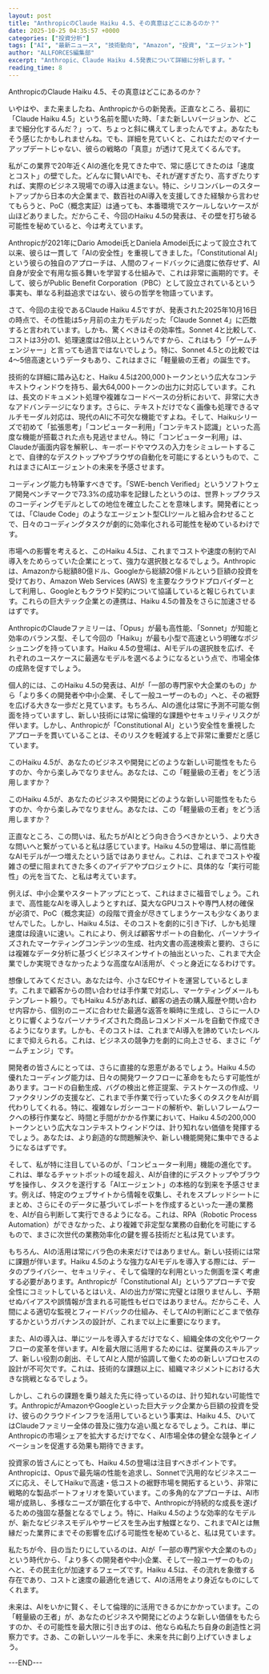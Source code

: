 ```yaml
---
layout: post
title: "AnthropicのClaude Haiku 4.5、その真意はどこにあるのか？"
date: 2025-10-25 04:35:57 +0000
categories: ["投資分析"]
tags: ["AI", "最新ニュース", "技術動向", "Amazon", "投資", "エージェント"]
author: "ALLFORCES編集部"
excerpt: "Anthropic、Claude Haiku 4.5発表について詳細に分析します。"
reading_time: 8
---
```


AnthropicのClaude Haiku 4.5、その真意はどこにあるのか？

いやはや、また来ましたね、Anthropicからの新発表。正直なところ、最初に「Claude Haiku 4.5」という名前を聞いた時、「また新しいバージョンか、どこまで細分化するんだ？」って、ちょっと斜に構えてしまったんですよ。あなたもそう感じたかもしれませんね。でも、詳細を見ていくと、これはただのマイナーアップデートじゃない、彼らの戦略の「真意」が透けて見えてくるんです。

私がこの業界で20年近くAIの進化を見てきた中で、常に感じてきたのは「速度とコスト」の壁でした。どんなに賢いAIでも、それが遅すぎたり、高すぎたりすれば、実際のビジネス現場での導入は進まない。特に、シリコンバレーのスタートアップから日本の大企業まで、数百社のAI導入を支援してきた経験から言わせてもらうと、PoC（概念実証）は通っても、本番環境でスケールしないケースが山ほどありました。だからこそ、今回のHaiku 4.5の発表は、その壁を打ち破る可能性を秘めていると、今は考えています。

Anthropicが2021年にDario Amodei氏とDaniela Amodei氏によって設立されて以来、彼らは一貫して「AIの安全性」を重視してきました。「Constitutional AI」という彼らの独自のアプローチは、人間のフィードバックに過度に依存せず、AI自身が安全で有用な振る舞いを学習する仕組みで、これは非常に画期的です。そして、彼らがPublic Benefit Corporation（PBC）として設立されているという事実も、単なる利益追求ではない、彼らの哲学を物語っています。

さて、今回の主役であるClaude Haiku 4.5ですが、発表された2025年10月16日の時点で、その性能は5ヶ月前の主力モデルだった「Claude Sonnet 4」に匹敵すると言われています。しかも、驚くべきはその効率性。Sonnet 4と比較して、コストは3分の1、処理速度は2倍以上というんですから、これはもう「ゲームチェンジャー」と言っても過言ではないでしょう。特に、Sonnet 4.5との比較では4〜5倍高速というデータもあり、これはまさに「軽量級の王者」の誕生です。

技術的な詳細に踏み込むと、Haiku 4.5は200,000トークンという広大なコンテキストウィンドウを持ち、最大64,000トークンの出力に対応しています。これは、長文のドキュメント処理や複雑なコードベースの分析において、非常に大きなアドバンテージになります。さらに、テキストだけでなく画像も処理できるマルチモーダル対応は、現代のAIに不可欠な機能ですよね。そして、Haikuシリーズで初めて「拡張思考」「コンピューター利用」「コンテキスト認識」といった高度な機能が搭載された点も見逃せません。特に「コンピューター利用」は、Claudeが画面内容を解釈し、キーボードやマウスの入力をシミュレートすることで、自律的なデスクトップやブラウザの自動化を可能にするというもので、これはまさにAIエージェントの未来を予感させます。

コーディング能力も特筆すべきです。「SWE-bench Verified」というソフトウェア開発ベンチマークで73.3%の成功率を記録したというのは、世界トップクラスのコーディングモデルとしての地位を確立したことを意味します。開発者にとっては、「Claude Code」のようなエージェント型CLIツールと組み合わせることで、日々のコーディングタスクが劇的に効率化される可能性を秘めているわけです。

市場への影響を考えると、このHaiku 4.5は、これまでコストや速度の制約でAI導入をためらっていた企業にとって、強力な選択肢となるでしょう。Anthropicは、Amazonから総額80億ドル、Googleから総額20億ドルという巨額の投資を受けており、Amazon Web Services (AWS) を主要なクラウドプロバイダーとして利用し、Googleともクラウド契約について協議していると報じられています。これらの巨大テック企業との連携は、Haiku 4.5の普及をさらに加速させるはずです。

AnthropicのClaudeファミリーは、「Opus」が最も高性能、「Sonnet」が知能と効率のバランス型、そして今回の「Haiku」が最も小型で高速という明確なポジショニングを持っています。Haiku 4.5の登場は、AIモデルの選択肢を広げ、それぞれのユースケースに最適なモデルを選べるようになるという点で、市場全体の成熟を促すでしょう。

個人的には、このHaiku 4.5の発表は、AIが「一部の専門家や大企業のもの」から「より多くの開発者や中小企業、そして一般ユーザーのもの」へと、その裾野を広げる大きな一歩だと見ています。もちろん、AIの進化は常に予測不可能な側面を持っていますし、新しい技術には常に倫理的な課題やセキュリティリスクが伴います。しかし、Anthropicが「Constitutional AI」という安全性を重視したアプローチを貫いていることは、そのリスクを軽減する上で非常に重要だと感じています。

このHaiku 4.5が、あなたのビジネスや開発にどのような新しい可能性をもたらすのか、今から楽しみでなりません。あなたは、この「軽量級の王者」をどう活用しますか？

このHaiku 4.5が、あなたのビジネスや開発にどのような新しい可能性をもたらすのか、今から楽しみでなりません。あなたは、この「軽量級の王者」をどう活用しますか？

正直なところ、この問いは、私たちがAIとどう向き合うべきかという、より大きな問いへと繋がっていると私は感じています。Haiku 4.5の登場は、単に高性能なAIモデルが一つ増えたという話ではありません。これは、これまでコストや複雑さの壁に阻まれてきた多くのアイデアやプロジェクトに、具体的な「実行可能性」の光を当てた、と私は考えています。

例えば、中小企業やスタートアップにとって、これはまさに福音でしょう。これまで、高性能なAIを導入しようとすれば、莫大なGPUコストや専門人材の確保が必須で、PoC（概念実証）の段階で資金が尽きてしまうケースも少なくありませんでした。しかし、Haiku 4.5は、そのコストを劇的に引き下げ、しかも処理速度は段違いに速い。これにより、例えば顧客サポートの自動化、パーソナライズされたマーケティングコンテンツの生成、社内文書の高速検索と要約、さらには複雑なデータ分析に基づくビジネスインサイトの抽出といった、これまで大企業でしか実現できなかったような高度なAI活用が、ぐっと身近になるわけです。

想像してみてください。あなたは今、小さなECサイトを運営しているとします。これまで顧客からの問い合わせは手作業で対応し、マーケティングメールもテンプレート頼り。でもHaiku 4.5があれば、顧客の過去の購入履歴や問い合わせ内容から、個別のニーズに合わせた最適な返答を瞬時に生成し、さらに一人ひとりに響くようなパーソナライズされた商品レコメンドメールを自動で作成できるようになります。しかも、そのコストは、これまでAI導入を諦めていたレベルにまで抑えられる。これは、ビジネスの競争力を劇的に向上させる、まさに「ゲームチェンジ」です。

開発者の皆さんにとっては、さらに直接的な恩恵があるでしょう。Haiku 4.5の優れたコーディング能力は、日々の開発ワークフローに革命をもたらす可能性があります。コードの自動生成、バグの検出と修正提案、テストケースの作成、リファクタリングの支援など、これまで手作業で行っていた多くのタスクをAIが肩代わりしてくれる。特に、複雑なレガシーコードの解析や、新しいフレームワークへの移行作業など、時間と手間がかかる作業において、Haiku 4.5の200,000トークンという広大なコンテキストウィンドウは、計り知れない価値を発揮するでしょう。あなたは、より創造的な問題解決や、新しい機能開発に集中できるようになるはずです。

そして、私が特に注目しているのが、「コンピューター利用」機能の進化です。これは、単なるチャットボットの域を超え、AIが自律的にデスクトップやブラウザを操作し、タスクを遂行する「AIエージェント」の本格的な到来を予感させます。例えば、特定のウェブサイトから情報を収集し、それをスプレッドシートにまとめ、さらにそのデータに基づいてレポートを作成するといった一連の業務を、AIが自ら判断して実行できるようになる。これは、RPA（Robotic Process Automation）ができなかった、より複雑で非定型な業務の自動化を可能にするもので、まさに次世代の業務効率化の鍵を握る技術だと私は見ています。

もちろん、AIの活用は常にバラ色の未来だけではありません。新しい技術には常に課題が伴います。Haiku 4.5のような強力なAIモデルを導入する際には、データのプライバシー、セキュリティ、そして倫理的な利用といった側面を深く考慮する必要があります。Anthropicが「Constitutional AI」というアプローチで安全性にコミットしているとはいえ、AIの出力が常に完璧とは限りませんし、予期せぬバイアスや誤情報が含まれる可能性もゼロではありません。だからこそ、人間による適切な監視とフィードバックの仕組み、そしてAIの判断にどこまで依存するかというガバナンスの設計が、これまで以上に重要になります。

また、AIの導入は、単にツールを導入するだけでなく、組織全体の文化やワークフローの変革を伴います。AIを最大限に活用するためには、従業員のスキルアップ、新しい役割の創出、そしてAIと人間が協調して働くための新しいプロセスの設計が不可欠です。これは、技術的な課題以上に、組織マネジメントにおける大きな挑戦となるでしょう。

しかし、これらの課題を乗り越えた先に待っているのは、計り知れない可能性です。AnthropicがAmazonやGoogleといった巨大テック企業から巨額の投資を受け、彼らのクラウドインフラを活用しているという事実は、Haiku 4.5、ひいてはClaudeファミリー全体の普及に強力な追い風となるでしょう。これは、単にAnthropicの市場シェアを拡大するだけでなく、AI市場全体の健全な競争とイノベーションを促進する効果も期待できます。

投資家の皆さんにとっても、Haiku 4.5の登場は注目すべきポイントです。Anthropicは、Opusで最先端の性能を追求し、Sonnetで汎用的なビジネスニーズに応え、そしてHaikuで高速・低コストの裾野市場を開拓するという、非常に戦略的な製品ポートフォリオを築いています。この多角的なアプローチは、AI市場が成熟し、多様なニーズが顕在化する中で、Anthropicが持続的な成長を遂げるための強固な基盤となるでしょう。特に、Haiku 4.5のような効率的なモデルが、新たなビジネスモデルやサービスを生み出す触媒となり、これまでAIとは無縁だった業界にまでその影響を広げる可能性を秘めていると、私は見ています。

私たちが今、目の当たりにしているのは、AIが「一部の専門家や大企業のもの」という時代から、「より多くの開発者や中小企業、そして一般ユーザーのもの」へと、その民主化が加速するフェーズです。Haiku 4.5は、その流れを象徴する存在であり、コストと速度の最適化を通じて、AIの活用をより身近なものにしてくれます。

未来は、AIをいかに賢く、そして倫理的に活用できるかにかかっています。この「軽量級の王者」が、あなたのビジネスや開発にどのような新しい価値をもたらすのか、その可能性を最大限に引き出すのは、他ならぬ私たち自身の創造性と洞察力です。さあ、この新しいツールを手に、未来を共に創り上げていきましょう。

---END---